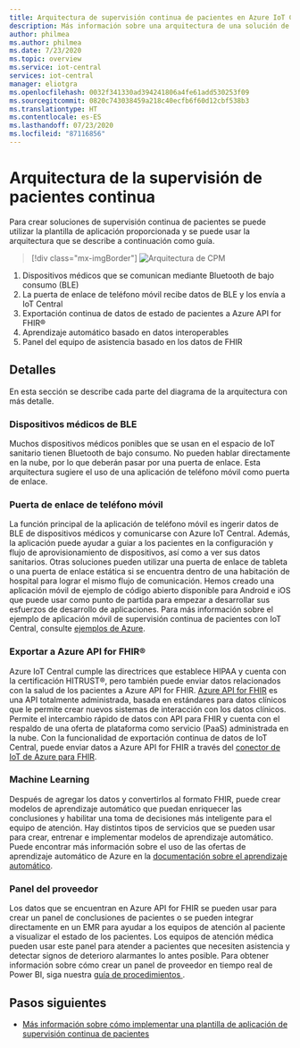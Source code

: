 ```yaml
---
title: Arquitectura de supervisión continua de pacientes en Azure IoT Central | Microsoft Docs
description: Más información sobre una arquitectura de una solución de supervisión continua de pacientes
author: philmea
ms.author: philmea
ms.date: 7/23/2020
ms.topic: overview
ms.service: iot-central
services: iot-central
manager: eliotgra
ms.openlocfilehash: 0032f341330ad394241806a4fe61add530253f09
ms.sourcegitcommit: 0820c743038459a218c40ecfb6f60d12cbf538b3
ms.translationtype: HT
ms.contentlocale: es-ES
ms.lasthandoff: 07/23/2020
ms.locfileid: "87116856"
---
```

# <a name="continuous-patient-monitoring-architecture"></a>Arquitectura de la supervisión de pacientes continua



Para crear soluciones de supervisión continua de pacientes se puede utilizar la plantilla de aplicación proporcionada y se puede usar la arquitectura que se describe a continuación como guía.

>[!div class="mx-imgBorder"] 
>![Arquitectura de CPM](media/cpm-architecture.png)

1. Dispositivos médicos que se comunican mediante Bluetooth de bajo consumo (BLE)
1. La puerta de enlace de teléfono móvil recibe datos de BLE y los envía a IoT Central
1. Exportación continua de datos de estado de pacientes a Azure API for FHIR&reg;
1. Aprendizaje automático basado en datos interoperables
1. Panel del equipo de asistencia basado en los datos de FHIR

## <a name="details"></a>Detalles
En esta sección se describe cada parte del diagrama de la arquitectura con más detalle.

### <a name="ble-medical-devices"></a>Dispositivos médicos de BLE
Muchos dispositivos médicos ponibles que se usan en el espacio de IoT sanitario tienen Bluetooth de bajo consumo. No pueden hablar directamente en la nube, por lo que deberán pasar por una puerta de enlace. Esta arquitectura sugiere el uso de una aplicación de teléfono móvil como puerta de enlace. 

### <a name="mobile-phone-gateway"></a>Puerta de enlace de teléfono móvil
La función principal de la aplicación de teléfono móvil es ingerir datos de BLE de dispositivos médicos y comunicarse con Azure IoT Central. Además, la aplicación puede ayudar a guiar a los pacientes en la configuración y flujo de aprovisionamiento de dispositivos, así como a ver sus datos sanitarios. Otras soluciones pueden utilizar una puerta de enlace de tableta o una puerta de enlace estática si se encuentra dentro de una habitación de hospital para lograr el mismo flujo de comunicación. Hemos creado una aplicación móvil de ejemplo de código abierto disponible para Android e iOS que puede usar como punto de partida para empezar a desarrollar sus esfuerzos de desarrollo de aplicaciones. Para más información sobre el ejemplo de aplicación móvil de supervisión continua de pacientes con IoT Central, consulte [ejemplos de Azure](https://docs.microsoft.com/samples/iot-for-all/iotc-cpm-sample/iotc-cpm-sample/).

### <a name="export-to-azure-api-for-fhirreg"></a>Exportar a Azure API for FHIR&reg;
Azure IoT Central cumple las directrices que establece HIPAA y cuenta con la certificación HITRUST&reg;, pero también puede enviar datos relacionados con la salud de los pacientes a Azure API for FHIR. [Azure API for FHIR](../../healthcare-apis/overview.md) es una API totalmente administrada, basada en estándares para datos clínicos que le permite crear nuevos sistemas de interacción con los datos clínicos. Permite el intercambio rápido de datos con API para FHIR y cuenta con el respaldo de una oferta de plataforma como servicio (PaaS) administrada en la nube. Con la funcionalidad de exportación continua de datos de IoT Central, puede enviar datos a Azure API for FHIR a través del [conector de IoT de Azure para FHIR](https://docs.microsoft.com/azure/healthcare-apis/iot-fhir-portal-quickstart).

### <a name="machine-learning"></a>Machine Learning
Después de agregar los datos y convertirlos al formato FHIR, puede crear modelos de aprendizaje automático que puedan enriquecer las conclusiones y habilitar una toma de decisiones más inteligente para el equipo de atención. Hay distintos tipos de servicios que se pueden usar para crear, entrenar e implementar modelos de aprendizaje automático. Puede encontrar más información sobre el uso de las ofertas de aprendizaje automático de Azure en la [documentación sobre el aprendizaje automático](../../machine-learning/index.yml).

### <a name="provider-dashboard"></a>Panel del proveedor
Los datos que se encuentran en Azure API for FHIR se pueden usar para crear un panel de conclusiones de pacientes o se pueden integrar directamente en un EMR para ayudar a los equipos de atención al paciente a visualizar el estado de los pacientes. Los equipos de atención médica pueden usar este panel para atender a pacientes que necesiten asistencia y detectar signos de deterioro alarmantes lo antes posible. Para obtener información sobre cómo crear un panel de proveedor en tiempo real de Power BI, siga nuestra [guía de procedimientos ](howto-health-data-triage.md).

## <a name="next-steps"></a>Pasos siguientes
* [Más información sobre cómo implementar una plantilla de aplicación de supervisión continua de pacientes](tutorial-continuous-patient-monitoring.md)
